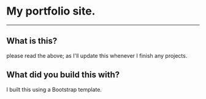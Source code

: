 # My portfolio site.

---

## What is this?

please read the above; as I'll update this whenever I finish any projects.

## What did you build this with?

I built this using a Bootstrap template.

